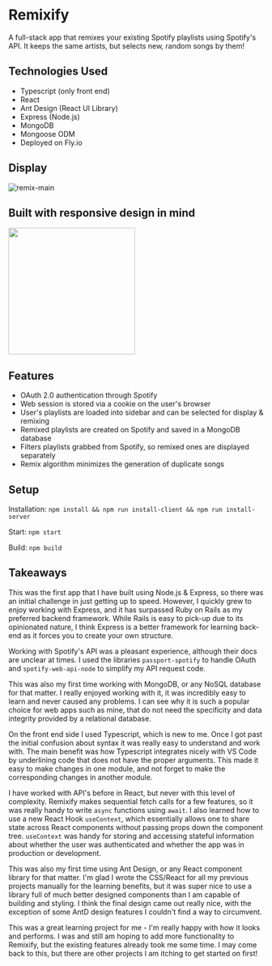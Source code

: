 # Remixify

A full-stack app that remixes your existing Spotify playlists using Spotify's API. It keeps the same artists, but selects new, random songs by them!

## Technologies Used
- Typescript (only front end)
- React
- Ant Design (React UI Library)
- Express (Node.js)
- MongoDB
- Mongoose ODM
- Deployed on Fly.io

## Display
![remix-main](https://user-images.githubusercontent.com/52515015/124209213-bd4c7000-daae-11eb-85ab-3553a2cf6de1.png)
## Built with responsive design in mind
<img src="https://user-images.githubusercontent.com/52515015/124208438-26cb7f00-daad-11eb-880a-93d7392bb524.png" width=250>

## Features
- OAuth 2.0 authentication through Spotify
- Web session is stored via a cookie on the user's browser
- User's playlists are loaded into sidebar and can be selected for display & remixing
- Remixed playlists are created on Spotify and saved in a MongoDB database
- Filters playlists grabbed from Spotify, so remixed ones are displayed separately
- Remix algorithm minimizes the generation of duplicate songs

## Setup 

Installation:
`npm install && npm run install-client && npm run install-server`

Start:
`npm start`

Build:
`npm build`

## Takeaways
This was the first app that I have built using Node.js & Express, so there was an initial challenge in just getting up to speed. However, I quickly grew to enjoy working with Express, and it has surpassed Ruby on Rails as my preferred backend framework. While Rails is easy to pick-up due to its opinionated nature, I think Express is a better framework for learning back-end as it forces you to create your own structure.

Working with Spotify's API was a pleasant experience, although their docs are unclear at times. I used the libraries `passport-spotify` to handle OAuth and `spotify-web-api-node` to simplify my API request code.

This was also my first time working with MongoDB, or any NoSQL database for that matter. I really enjoyed working with it, it was incredibly easy to learn and never caused any problems. I can see why it is such a popular choice for web apps such as mine, that do not need the specificity and data integrity provided by a relational database. 

On the front end side I used Typescript, which is new to me. Once I got past the initial confusion about syntax it was really easy to understand and work with. The main benefit was how Typescript integrates nicely with VS Code by underlining code that does not have the proper arguments. This made it easy to make changes in one module, and not forget to make the corresponding changes in another module.

I have worked with API's before in React, but never with this level of complexity. Remixify makes sequential fetch calls for a few features, so it was really handy to write `async` functions using `await`. I also learned how to use a new React Hook `useContext`, which essentially allows one to share state across React components without passing props down the component tree. `useContext` was handy for storing and accessing stateful information about whether the user was authenticated and whether the app was in production or development.

This was also my first time using Ant Design, or any React component library for that matter. I'm glad I wrote the CSS/React for all my previous projects manually for the learning benefits, but it was super nice to use a library full of much better designed components than I am capable of building and styling. I think the final design came out really nice, with the exception of some AntD design features I couldn't find a way to circumvent.

This was a great learning project for me - I'm really happy with how it looks and performs. I was and still am hoping to add more functionality to Remixify, but the existing features already took me some time. I may come back to this, but there are other projects I am itching to get started on first!
